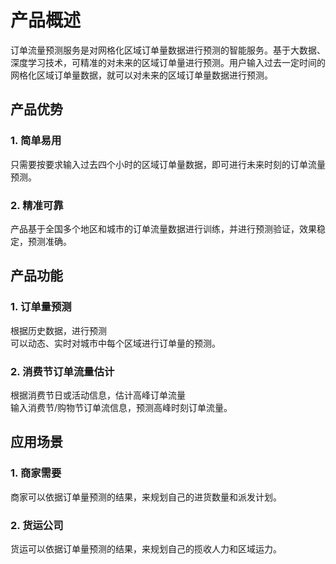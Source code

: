 # 产品概述
订单流量预测服务是对网格化区域订单量数据进行预测的智能服务。基于大数据、深度学习技术，可精准的对未来的区域订单量进行预测。用户输入过去一定时间的网格化区域订单量数据，就可以对未来的区域订单量数据进行预测。<br>
## 产品优势
### 1.	简单易用
只需要按要求输入过去四个小时的区域订单量数据，即可进行未来时刻的订单流量预测。<br>
### 2.	精准可靠
产品基于全国多个地区和城市的订单流量数据进行训练，并进行预测验证，效果稳定，预测准确。<br>

## 产品功能
### 1.	订单量预测
根据历史数据，进行预测<br>
可以动态、实时对城市中每个区域进行订单量的预测。<br>
### 2.	消费节订单流量估计
根据消费节日或活动信息，估计高峰订单流量<br>
输入消费节/购物节订单流信息，预测高峰时刻订单流量。<br>

## 应用场景
### 1. 商家需要
商家可以依据订单量预测的结果，来规划自己的进货数量和派发计划。<br>

### 2. 货运公司
货运可以依据订单量预测的结果，来规划自己的揽收人力和区域运力。<br>